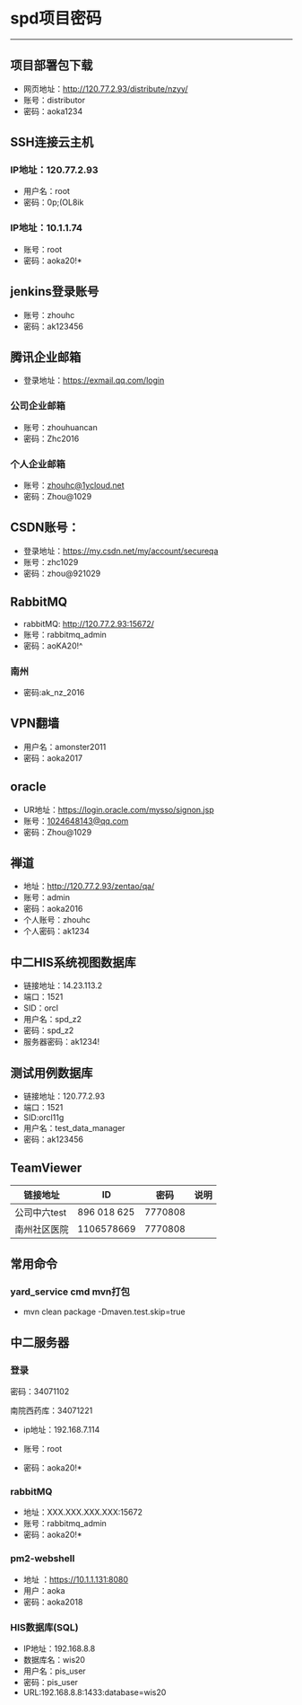 # spd项目密码
---
## 项目部署包下载

* 网页地址：http://120.77.2.93/distribute/nzyy/
* 账号：distributor
* 密码：aoka1234

## SSH连接云主机

### IP地址：120.77.2.93

* 用户名：root
* 密码：0p;(OL8ik

### IP地址：10.1.1.74

* 账号：root
* 密码：aoka20!*

## jenkins登录账号

* 账号：zhouhc
* 密码：ak123456

## 腾讯企业邮箱
* 登录地址：https://exmail.qq.com/login

### 公司企业邮箱
* 账号：zhouhuancan
* 密码：Zhc2016

### 个人企业邮箱
* 账号：zhouhc@1ycloud.net
* 密码：Zhou@1029

## CSDN账号：

* 登录地址：https://my.csdn.net/my/account/secureqa
* 账号：zhc1029
* 密码：zhou@921029

## RabbitMQ

* rabbitMQ: http://120.77.2.93:15672/
* 账号：rabbitmq_admin
* 密码：aoKA20!^


### 南州
* 密码:ak_nz_2016


## VPN翻墙

* 用户名：amonster2011
* 密码：aoka2017


## oracle
* UR地址：https://login.oracle.com/mysso/signon.jsp
* 账号：1024648143@qq.com
* 密码：Zhou@1029

## 禅道
* 地址：http://120.77.2.93/zentao/qa/
* 账号：admin
* 密码：aoka2016
* 个人账号：zhouhc
* 个人密码：ak1234


## 中二HIS系统视图数据库

* 链接地址：14.23.113.2
* 端口：1521
* SID：orcl
* 用户名：spd_z2
* 密码：spd_z2
* 服务器密码：ak1234!

## 测试用例数据库

* 链接地址：120.77.2.93
* 端口：1521
* SID:orcl11g
* 用户名：test_data_manager
* 密码：ak123456

## TeamViewer

| 链接地址     | ID          | 密码      | 说明   |
| -------- | ----------- | ------- | ---- |
| 公司中六test | 896 018 625 | 7770808 |      |
| 南州社区医院   | 1106578669  | 7770808 |      |



## 常用命令

### yard_service cmd  mvn打包

* mvn clean package -Dmaven.test.skip=true



## 中二服务器

### 登录

密码：34071102

南院西药库：34071221

- ip地址：192.168.7.114


- 账号：root
- 密码：aoka20!*

###  rabbitMQ

- 地址：XXX.XXX.XXX.XXX:15672
- 账号：rabbitmq_admin
- 密码：aoka20!*

###  pm2-webshell

* 地址 ：https://10.1.1.131:8080
* 用户：aoka
* 密码：aoka2018

### HIS数据库(SQL)

* IP地址：192.168.8.8
* 数据库名：wis20
* 用户名：pis_user
* 密码：pis_user
* URL:192.168.8.8:1433:database=wis20